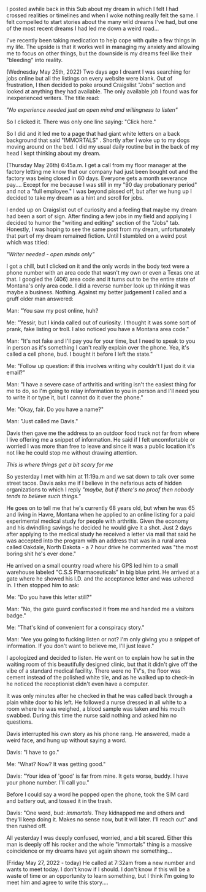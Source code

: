 I posted awhile back in this Sub about my dream in which I felt I had crossed realities or timelines and when I woke nothing really felt the same. I felt compelled to start stories about the many wild dreams I've had, but one of the most recent dreams I had led me down a weird road...

I've recently been taking medication to help cope with quite a few things in my life. The upside is that it works well in managing my anxiety and allowing me to focus on other things, but the downside is my dreams feel like their "bleeding" into reality.

(Wednesday May 25th, 2022) Two days ago I dreamt I was searching for jobs online but all the listings on every website were blank. Out of frustration, I then decided to poke around Craigslist "Jobs" section and looked at anything they had available. The only available job I found was for inexperienced writers. The title read:

*"No experience needed just an open mind and willingness to listen"* 

So I clicked it. There was only one line saying: "Click here."

So I did and it led me to a page that had giant white letters on a back background that said "IMMORTALS" . Shortly after I woke up to my dogs moving around on the bed. I did my usual daily routine but in the back of my head I kept thinking about my dream.

(Thursday May 26th) 6:45a.m. I get a call from my floor manager at the factory letting me know that our company had just been bought out and the factory was being closed in 60 days. Everyone gets a month severance pay.... Except for me because I was still in my "90 day probationary period" and not a "full employee." I was beyond pissed off, but after we hung up I decided to take my dream as a hint and scroll for jobs.

I ended up on Craigslist out of curiosity and a feeling that maybe my dream had been a sort of sign. After finding a few jobs in my field and applying I decided to humor the "writing and editing" section of the "Jobs" tab. Honestly, I was hoping to see the same post from my dream, unfortunately that part of my dream remained fiction. Until I stumbled on a weird post which was titled:

*"Writer needed - open minds only"*

I got a chill, but I clicked on it and the only words in the body text were a phone number with an area code that wasn't my own or even a Texas one at that. I googled the (406) area code and it turns out to be the entire state of Montana's only area code. I did a reverse number look up thinking it was maybe a business. Nothing. Against my better judgement I called and a gruff older man answered:

Man: "You saw my post online, huh?

Me: "Yessir, but I kinda called out of curiosity. I thought it was some sort of prank, fake listing or troll. I also noticed you have a Montana area code."

Man: "It's not fake and I'll pay you for your time, but I need to speak to you in person as it's something I can't really explain over the phone. Yea, it's called a cell phone, bud. I bought it before I left the state."

Me: "Follow up question: if this involves writing why couldn't I just do it via email?"

Man: "I have a severe case of arthritis and writing isn't the easiest thing for me to do, so I'm going to relay information to you in person and I'll need you to write it or type it, but I cannot do it over the phone."

Me: "Okay, fair. Do you have a name?"

Man: "Just called me Davis."

Davis then gave me the address to an outdoor food truck not far from where I live offering me a snippet of information. He said if I felt uncomfortable or worried I was more than free to leave and since it was a public location it's not like he could stop me without drawing attention.

*This is where things get a bit scary for me*

So yesterday I met with him at 11:19a.m and we sat down to talk over some street tacos. Davis asks me if I believe in the nefarious acts of hidden organizations to which I reply *"maybe, but if there's no proof then nobody tends to believe such things."*

He goes on to tell me that he's currently 68 years old, but when he was 65 and living in Havre, Montana when he applied to an online listing for a paid experimental medical study for people with arthritis. Given the economy and his dwindling savings he decided he would give it a shot. Just 2 days after applying to the medical study he received a letter via mail that said he was accepted into the program with an address that was in a rural area called Oakdale, North Dakota - a 7 hour drive he commented was "the most boring shit he's ever done."

He arrived on a small country road where his GPS led him to a small warehouse labeled "C.S.S Pharmaceuticals" in big blue print. He arrived at a gate where he showed his I.D. and the acceptance letter and was ushered in. I then stopped him to ask:

Me: "Do you have this letter still?"

Man: "No, the gate guard confiscated it from me and handed me a visitors badge."

Me: "That's kind of convenient for a conspiracy story."

Man: "Are you going to fucking listen or not? I'm only giving you a snippet of information. If you don't want to believe me, I'll just leave."

I apologized and decided to listen. He went on to explain how he sat in the waiting room of this beautifully designed clinic, but that it didn't give off the vibe of a standard medical facility. There were no TV's, the floor was cement instead of the polished white tile, and as he walked up to check-in he noticed the receptionist didn't even have a computer. 

It was only minutes after he checked in that he was called back through a plain white door to his left. He followed a nurse dressed in all white to a room where he was weighed, a blood sample was taken and his mouth swabbed. During this time the nurse said nothing and asked him no questions.

Davis interrupted his own story as his phone rang. He answered, made a weird face, and hung up without saying a word.

Davis: "I have to go."

Me: "What? Now? It was getting good."

Davis: "Your idea of 'good' is far from mine. It gets worse, buddy. I have your phone number. I'll call you."

Before I could say a word he popped open the phone, took the SIM card and battery out, and tossed it in the trash.

Davis: "One word, bud: *immortals*. They kidnapped me and others and they'll keep doing it. Makes no sense now, but it will later. I'll reach out" and then rushed off.

All yesterday I was deeply confused, worried, and a bit scared. Either this man is deeply off his rocker and the whole "immortals" thing is a massive coincidence or my dreams have yet again shown me something...

(Friday May 27, 2022 - today) He called at 7:32am from a new number and wants to meet today. I don't know if I should. I don't know if this will be a waste of time or an opportunity to learn something, but I think I'm going to meet him and agree to write this story....